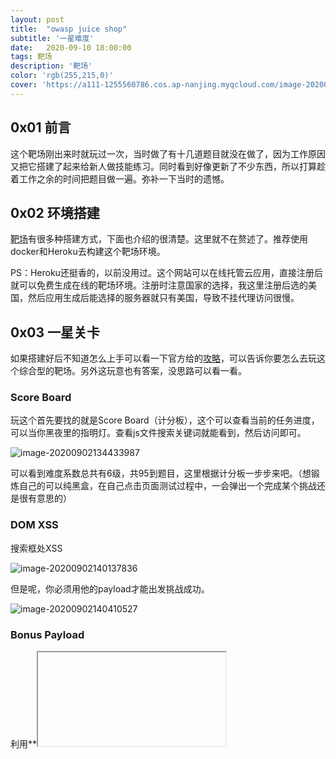 ```yaml
---
layout: post
title:  "owasp juice shop"
subtitle: '一星难度'
date:   2020-09-10 18:00:00
tags: 靶场
description: '靶场'
color: 'rgb(255,215,0)'
cover: 'https://a111-1255560786.cos.ap-nanjing.myqcloud.com/image-20200914161540665.png'
---
```




## 0x01 前言

这个靶场刚出来时就玩过一次，当时做了有十几道题目就没在做了，因为工作原因又把它搭建了起来给新人做技能练习。同时看到好像更新了不少东西，所以打算趁着工作之余的时间把题目做一遍。弥补一下当时的遗憾。

## 0x02 环境搭建

[靶场](https://github.com/bkimminich/juice-shop)有很多种搭建方式，下面也介绍的很清楚。这里就不在赘述了。推荐使用docker和Heroku去构建这个靶场环境。

PS：Heroku还挺香的，以前没用过。这个网站可以在线托管云应用，直接注册后就可以免费生成在线的靶场环境。注册时注意国家的选择，我这里注册后选的美国，然后应用生成后能选择的服务器就只有美国，导致不挂代理访问很慢。



## 0x03 一星关卡

如果搭建好后不知道怎么上手可以看一下官方给的[攻略](https://owasp.org/www-project-juice-shop/)，可以告诉你要怎么去玩这个综合型的靶场。另外这玩意也有答案，没思路可以看一看。

### Score Board

玩这个首先要找的就是Score Board（计分板），这个可以查看当前的任务进度，可以当你黑夜里的指明灯。查看js文件搜索关键词就能看到，然后访问即可。

![image-20200902134433987](https://a111-1255560786.cos.ap-nanjing.myqcloud.com/image-20200902134433987.png)

可以看到难度系数总共有6级，共95到题目，这里根据计分板一步步来吧。（想锻炼自己的可以纯黑盒，在自己点击页面测试过程中，一会弹出一个完成某个挑战还是很有意思的）

### DOM XSS

搜索框处XSS

![image-20200902140137836](https://a111-1255560786.cos.ap-nanjing.myqcloud.com/image-20200902140137836.png)

但是呢，你必须用他的payload才能出发挑战成功。

![image-20200902140410527](https://a111-1255560786.cos.ap-nanjing.myqcloud.com/image-20200902140410527.png)

### Bonus Payload

利用**<iframe>**标签插入一个链接

![image-20200902141014218](https://a111-1255560786.cos.ap-nanjing.myqcloud.com/image-20200902141014218.png)

这他瞄的不看计分板永远都完不成的。毕竟他的判断依据不一样。

### Confidential Document

查看robots.txt文件，发现ftp目录，然后发现机密文件

![image-20200902142143390](https://a111-1255560786.cos.ap-nanjing.myqcloud.com/image-20200902142143390.png)

### Exposed Metrics

目标是找到一个数据泄露点，不太明白，思路就是找api接口。翻找了半天后看上面计分板原来是可以点击的，跟进到Prometheus这个系统和服务监测系统。然后发现其推送数据的方式，这里把路径一一尝试后成功。

![image-20200902144429811](https://a111-1255560786.cos.ap-nanjing.myqcloud.com/image-20200902144429811.png)

![image-20200902144457251](https://a111-1255560786.cos.ap-nanjing.myqcloud.com/image-20200902144457251.png)

### Error Handling

随意让系统报一个错误即可完成该挑战

![image-20200910155011343](https://a111-1255560786.cos.ap-nanjing.myqcloud.com/image-20200910155011343.png)





### Missing Encoding

目标：Retrieve the photo of Bjoern's cat in "melee combat-mode"（找回Bjoern的猫在“近战模式”中的照片）

什么鬼目标。后来经过度娘的教导，原来是url编码问题。

https://twitter.com/intent/tweet?text=😼 #zatschi #whoneedsfourlegs @owasp_juiceshop&hashtags=appsec

将这个链接中的#使用url编码后即可访问正常图片，然后解决这道题。

![image-20200914161644052](https://a111-1255560786.cos.ap-nanjing.myqcloud.com/image-20200914161644052.png)

### Outdated Whitelist

根据题目描述，全局搜索重定向标签。在各个js文件中查找**redirect?to=**即可

![image-20200910164843539](https://a111-1255560786.cos.ap-nanjing.myqcloud.com/image-20200910164843539.png)

访问**redirect?to=https://etherscan.io/address/0x0f933ab9fcaaa782d0279c300d73750e1311eae6**就可以成功解决这个挑战



### Privacy Policy

阅读隐私政策，一般这个玩意不都在登录注册么。没什么好说的，注册进去就能看到。

![image-20200910165845803](https://a111-1255560786.cos.ap-nanjing.myqcloud.com/image-20200910165845803.png)



### Repetitive Registration

注册时遵循DIR原则，DRY原则，Don’t Repeat Yourself，直译就是不要重复你自己。就是在编程中不要出现重复代码。另外与之相反的WET（直译：潮湿，因为DRY是干燥的意思）的，可以理解为Write Everything Twice（任何东西写两遍），We Enjoying Typing（我们享受敲键盘）或Waste Everyone’s Time（浪费所有人的时间）。

所以在注册时不重复输入即可。抓包，删除passwordRepeat值，即可。

![image-20200914162023542](https://a111-1255560786.cos.ap-nanjing.myqcloud.com/image-20200914162023542.png)

### Zero Stars

给一个0星。第一反应就是抓包改包了。修改**rating**的值，就行了。

![image-20200914161931796](https://a111-1255560786.cos.ap-nanjing.myqcloud.com/image-20200914161931796.png)



## 0x04 小结

已经将1星关卡全部做完了，学到了DRY原则和WET原则。其他是啥都没学到。准备下一篇，水起来。哈哈


